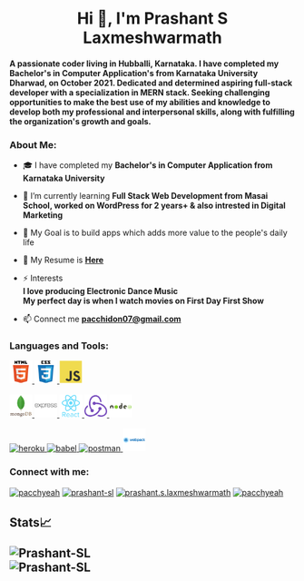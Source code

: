 <h1 align="center">Hi 👋, I'm Prashant S Laxmeshwarmath</h1>
<h4 align="left">A passionate coder living in Hubballi, Karnataka. I have completed my Bachelor's in Computer Application's from Karnataka University Dharwad, on October 2021. Dedicated and determined aspiring full-stack developer with a specialization in MERN stack. Seeking challenging opportunities to make the best use of my abilities and knowledge to develop both my professional and interpersonal skills, along with fulfilling the organization's growth and goals.</h4>

<h3 align="left">About Me:</h3> 

- 🎓 I have completed my **Bachelor's in Computer Application from Karnataka University**

- 🌱 I’m currently learning **Full Stack Web Development from Masai School, worked on WordPress for 2 years+ & also intrested in Digital Marketing**

- 🎯 My Goal is to build apps which adds more value to the people's daily life

- 📄 My Resume is <a href="https://drive.google.com/file/d/1yC2K3GcmPsrg0l2Di5BsE9Tr85ZAes8Z/view">**Here**</a>

- ⚡ Interests <br/> **I love producing Electronic Dance Music** <br/> **My perfect day is when I watch movies on First Day First Show** 

- 📫 Connect me **pacchidon07@gmail.com**



<h3 align="left">Languages and Tools:</h3>

<p align="left"> 
  
   <a href="https://www.w3.org/html/" target="_blank" rel="noreferrer"> <img src="https://raw.githubusercontent.com/devicons/devicon/master/icons/html5/html5-original-wordmark.svg" alt="html5" width="40" height="40"/> </a> <a href="https://www.w3schools.com/css/" target="_blank" rel="noreferrer"> <img src="https://raw.githubusercontent.com/devicons/devicon/master/icons/css3/css3-original-wordmark.svg" alt="css3" width="40" height="40"/> </a> <a href="https://developer.mozilla.org/en-US/docs/Web/JavaScript" target="_blank" rel="noreferrer"> <img src="https://raw.githubusercontent.com/devicons/devicon/master/icons/javascript/javascript-original.svg" alt="javascript" width="40" height="40"/> </a> 
  <br/><br/>
  <a href="https://www.mongodb.com/" target="_blank" rel="noreferrer"> <img src="https://raw.githubusercontent.com/devicons/devicon/master/icons/mongodb/mongodb-original-wordmark.svg" alt="mongodb" width="40" height="40"/> </a> <a href="https://expressjs.com" target="_blank" rel="noreferrer"> <img src="https://raw.githubusercontent.com/devicons/devicon/master/icons/express/express-original-wordmark.svg" alt="express" width="40" height="40"/> </a> <a href="https://reactjs.org/" target="_blank" rel="noreferrer"> <img src="https://raw.githubusercontent.com/devicons/devicon/master/icons/react/react-original-wordmark.svg" alt="react" width="40" height="40"/> </a> <a href="https://redux.js.org" target="_blank" rel="noreferrer"> <img src="https://raw.githubusercontent.com/devicons/devicon/master/icons/redux/redux-original.svg" alt="redux" width="40" height="40"/> </a> <a href="https://nodejs.org" target="_blank" rel="noreferrer"> <img src="https://raw.githubusercontent.com/devicons/devicon/master/icons/nodejs/nodejs-original-wordmark.svg" alt="nodejs" width="40" height="40"/> </a> 
  <br/><br/>
  <a href="https://heroku.com" target="_blank" rel="noreferrer"> <img src="https://www.vectorlogo.zone/logos/heroku/heroku-icon.svg" alt="heroku" width="40" height="40"/> </a>    <a href="https://babeljs.io/" target="_blank" rel="noreferrer"> <img src="https://www.vectorlogo.zone/logos/babeljs/babeljs-icon.svg" alt="babel" width="40" height="40"/> </a> <a href="https://postman.com" target="_blank" rel="noreferrer"> <img src="https://www.vectorlogo.zone/logos/getpostman/getpostman-icon.svg" alt="postman" width="40" height="40"/> </a>  <a href="https://webpack.js.org" target="_blank" rel="noreferrer"> <img src="https://raw.githubusercontent.com/devicons/devicon/d00d0969292a6569d45b06d3f350f463a0107b0d/icons/webpack/webpack-original-wordmark.svg" alt="webpack" width="40" height="40"/> </a> </p>

<h3 align="left">Connect with me:</h3>
<p align="left">
<a href="https://twitter.com/pacchyeah" target="blank"><img align="center" src="https://raw.githubusercontent.com/rahuldkjain/github-profile-readme-generator/master/src/images/icons/Social/twitter.svg" alt="pacchyeah" height="30" width="40" /></a>
<a href="https://linkedin.com/in/prashant-sl" target="blank"><img align="center" src="https://raw.githubusercontent.com/rahuldkjain/github-profile-readme-generator/master/src/images/icons/Social/linked-in-alt.svg" alt="prashant-sl" height="30" width="40" /></a>
<a href="https://fb.com/prashant.s.laxmeshwarmath" target="blank"><img align="center" src="https://raw.githubusercontent.com/rahuldkjain/github-profile-readme-generator/master/src/images/icons/Social/facebook.svg" alt="prashant.s.laxmeshwarmath" height="30" width="40" /></a>
<a href="https://instagram.com/pacchyeah" target="blank"><img align="center" src="https://raw.githubusercontent.com/rahuldkjain/github-profile-readme-generator/master/src/images/icons/Social/instagram.svg" alt="pacchyeah" height="30" width="40" /></a>
</p>


## Stats📈 <p align="left"> <img width="40%" src="https://github-readme-stats.vercel.app/api/top-langs?username=Prashant-SL&show_icons=true&theme=dracula&title_color=ff8000&text_color=ffffff&bg_color=6a6a6a&locale=en&layout=compact&hide_border=true" alt="Prashant-SL" />  <br/><img width="48%" src="https://github-readme-stats.vercel.app/api?username=Prashant-SL&show_icons=true&theme=dracula&title_color=ff8000&text_color=ffffff&bg_color=6a6a6a&locale=en&hide_border=true" alt="Prashant-SL" /> </p>

<!-- <br/> <img width="48%" src="https://github-readme-streak-stats.herokuapp.com/?user=Prashant-SL&theme=highcontrast&hide_border=true" alt="Prashant-SL" /> -->
